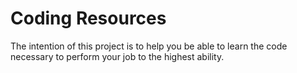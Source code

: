 # Coding Resources

The intention of this project is to help you be able to learn the code necessary to perform your job to the highest ability.